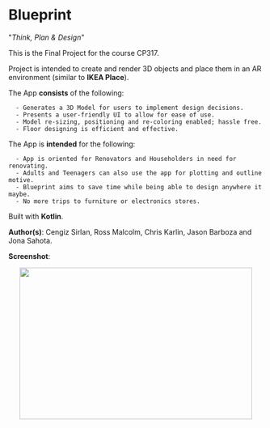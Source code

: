 # Blueprint
"*Think, Plan & Design*"

This is the Final Project for the course CP317. 

Project is intended to create and render 3D objects and place them in an AR environment (similar to **IKEA Place**).

The App **consists** of the following:
```
  - Generates a 3D Model for users to implement design decisions.
  - Presents a user-friendly UI to allow for ease of use.
  - Model re-sizing, positioning and re-coloring enabled; hassle free.
  - Floor designing is efficient and effective.
```
The App is **intended** for the following:
```
  - App is oriented for Renovators and Householders in need for renovating.
  - Adults and Teenagers can also use the app for plotting and outline motive.
  - Blueprint aims to save time while being able to design anywhere it maybe.
  - No more trips to furniture or electronics stores.
```

Built with **Kotlin**.


**Author(s)**: Cengiz Sirlan, Ross Malcolm, Chris Karlin, Jason Barboza and Jona Sahota.

**Screenshot**:
<p align="center">
  <img width="460" height="300" src="https://i.gyazo.com/98d5aa658a600ffa9167b343489fa72a.png">
</p>
